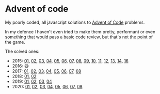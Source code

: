 # Advent of code

My poorly coded, all javascript solutions to [Advent of Code](https://adventofcode.com/) problems.

In my defence I haven't even tried to make them pretty, performant or even something that would pass a basic code review, but that's not the point of the game.

The solved ones:

- 2015: [01](./2015/01), [02](./2015/02), [03](./2015/03), [04](./2015/04), [05](./2015/05), [06](./2015/06), [07](./2015/07), [08](./2015/08), [09](./2015/09), [10](./2015/10), [11](./2015/11), [12](./2015/12), [13](./2015/13), [14](./2015/14), [16](./2015/16)
- 2016: 😅
- 2017: [01](./2017/01), [02](./2017/02), [03](./2017/03), [04](./2017/04), [05](./2017/05), [06](./2017/06), [07](./2017/07), [08](./2017/08)
- 2018: [01](./2018/01), [02](./2018/02)
- 2019: [01](./2019/01), [02](./2019/02), [03](./2019/03), [04](./2019/04)
- 2020: [01](./2020/01), [02](./2020/02), [03](./2020/03), [04](./2020/04), [05](./2020/05), [06](./2020/06), [07](./2020/07), [08](./2020/08)
